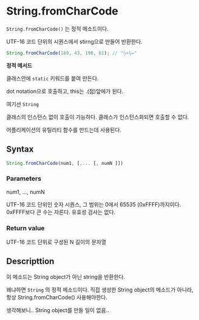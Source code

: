 # String.fromCharCode

`String.fromCharCode()` 는 정적 메소드이다.

UTF-16 코드 단위의 시퀀스에서 stirng으로 만들어 반환한다.

```js
String.fromCharCode(189, 43, 190, 61); // "½+¾="
```

**정적 메서드**

클래스안에 `static` 키워드를 붙여 만든다.

dot notation으로 호출하고, this는 .(점)앞에가 된다.

여기선 `String`

클래스의 인스턴스 없이 호출이 가능하다. 클래스가 인스턴스화되면 호출할 수 없다.

어플리케이션의 유틸리티 함수를 만드는데 사용된다.

## Syntax

```js
String.fromCharCode(num1, [,... [, numN ]])
```

### Parameters

num1, ..., numN

UTF-16 코드 단위인 숫자 시퀀스, 그 범위는 0에서 65535 (0xFFFF)까지이다. 0xFFFF보다 큰 수는 자른다. 유효성 검사는 없다.

### Return value

UTF-16 코드 단위로 구성된 N 길이의 문자열

## Descripttion

이 메소드는 String object가 아닌 string을 반환한다.

왜냐하면 `String` 의 정적 메소드이다. 직접 생성한 String object의 메소드가 아니라, 항상 String.fromCharCode() 사용해야한다.

생각해보니.. String object를 만들 일이 없음.. 

